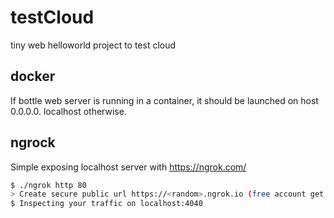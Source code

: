 # testCloud
tiny web helloworld project to test cloud

## docker
If bottle web server is running in a container, it should be launched on host 0.0.0.0. localhost otherwise.

## ngrock
Simple exposing localhost server with https://ngrok.com/
```sh
$ ./ngrok http 80
> Create secure public url https://<random>.ngrok.io (free account get random URL)
$ Inspecting your traffic on localhost:4040
```
